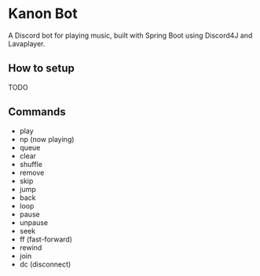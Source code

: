 
# Kanon Bot

A Discord bot for playing music, built with Spring Boot
using Discord4J and Lavaplayer.


## How to setup


TODO



## Commands


- play <song>
- np (now playing)
- queue
- clear
- shuffle
- remove
- skip
- jump
- back
- loop
- pause
- unpause
- seek
- ff (fast-forward)
- rewind
- join
- dc (disconnect)


